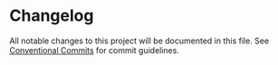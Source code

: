 # Changelog

All notable changes to this project will be documented in this file. See [Conventional Commits](https://conventionalcommits.org) for commit guidelines.

<!-- This file will be automatically updated by semantic-release -->
